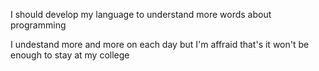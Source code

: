 

I should develop my language to understand more words about programming 

I undestand more and more on each day but I'm affraid that's it won't be enough to stay at my college 
